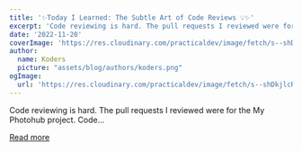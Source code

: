 ```yaml
---
title: '✨Today I Learned: The Subtle Art of Code Reviews 💡✨'
excerpt: 'Code reviewing is hard. The pull requests I reviewed were for the My Photohub project.   Code...'
date: '2022-11-20'
coverImage: 'https://res.cloudinary.com/practicaldev/image/fetch/s--shDkjlcR--/c_imagga_scale,f_auto,fl_progressive,h_420,q_auto,w_1000/https://dev-to-uploads.s3.amazonaws.com/uploads/articles/o7mgxrw4dvpu5zd474qu.png'
author:
  name: Koders
  picture: "assets/blog/authors/koders.png"
ogImage:
  url: 'https://res.cloudinary.com/practicaldev/image/fetch/s--shDkjlcR--/c_imagga_scale,f_auto,fl_progressive,h_420,q_auto,w_1000/https://dev-to-uploads.s3.amazonaws.com/uploads/articles/o7mgxrw4dvpu5zd474qu.png'
---
```


Code reviewing is hard. The pull requests I reviewed were for the My Photohub project.   Code...

[Read more](https://dev.to/saminarp/today-i-learned-the-subtle-art-of-code-reviews-3pef)
